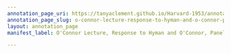 ```yaml
---
annotation_page_uri: https://tanyaclement.github.io/Harvard-1953/annotations/o-connor-lecture-response-to-hyman-and-o-connor-panel-discussion-canvas-1-wgbh-radio-announcement.json
annotation_page_slug: o-connor-lecture-response-to-hyman-and-o-connor-panel-discussion-canvas-1-wgbh-radio-announcement
layout: annotation_page
manifest_label: O'Connor Lecture, Response to Hyman and O'Connor, Panel Discussion

---
```

